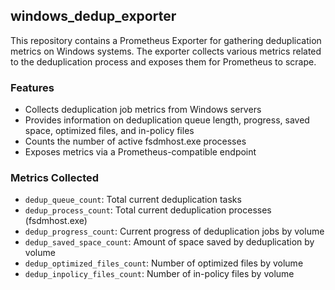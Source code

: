 ## windows_dedup_exporter
This repository contains a Prometheus Exporter for gathering deduplication metrics on Windows systems. The exporter collects various metrics related to the deduplication process and exposes them for Prometheus to scrape.

### Features

* Collects deduplication job metrics from Windows servers
* Provides information on deduplication queue length, progress, saved space, optimized files, and in-policy files
* Counts the number of active fsdmhost.exe processes
* Exposes metrics via a Prometheus-compatible endpoint

### Metrics Collected

   * `dedup_queue_count`: Total current deduplication tasks
   * `dedup_process_count`: Total current deduplication processes (fsdmhost.exe)
   * `dedup_progress_count`: Current progress of deduplication jobs by volume
   * `dedup_saved_space_count`: Amount of space saved by deduplication by volume
   * `dedup_optimized_files_count`: Number of optimized files by volume
   * `dedup_inpolicy_files_count`: Number of in-policy files by volume